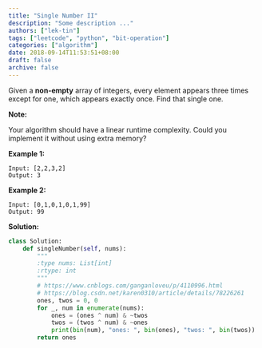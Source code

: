 ```yaml
---
title: "Single Number II"
description: "Some description ..."
authors: ["lek-tin"]
tags: ["leetcode", "python", "bit-operation"]
categories: ["algorithm"]
date: 2018-09-14T11:53:51+08:00
draft: false
archive: false
---
```

Given a **non-empty** array of integers, every element appears three times except for one, which appears exactly once. Find that single one.

**Note:**

Your algorithm should have a linear runtime complexity. Could you implement it without using extra memory?

**Example 1:**
```
Input: [2,2,3,2]
Output: 3
```
**Example 2:**
```
Input: [0,1,0,1,0,1,99]
Output: 99
```
**Solution:**
```python
class Solution:
    def singleNumber(self, nums):
        """
        :type nums: List[int]
        :rtype: int
        """
        # https://www.cnblogs.com/ganganloveu/p/4110996.html
        # https://blog.csdn.net/karen0310/article/details/78226261
        ones, twos = 0, 0
        for _, num in enumerate(nums):  
            ones = (ones ^ num) & ~twos  
            twos = (twos ^ num) & ~ones
            print(bin(num), "ones: ", bin(ones), "twos: ", bin(twos))
        return ones
```
